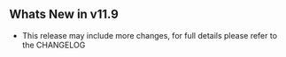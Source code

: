 Whats New in v11.9
--------------------------
- This release may include more changes, for full details please refer to the CHANGELOG
